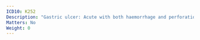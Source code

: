 ```yaml
---
ICD10: K252
Description: "Gastric ulcer: Acute with both haemorrhage and perforation"
Matters: No
Weight: 0
---
```


